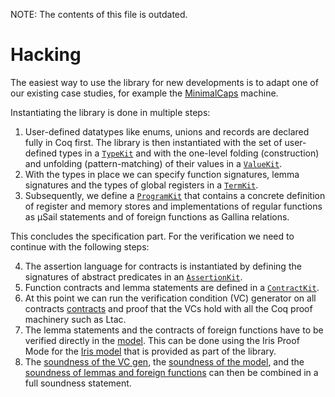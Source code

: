 NOTE: The contents of this file is outdated.

Hacking
=======

The easiest way to use the library for new developments is to adapt one of our
existing case studies, for example the
[MinimalCaps](https://github.com/katamaran-project/minimalcaps) machine.

Instantiating the library is done in multiple steps:

1. User-defined datatypes like enums, unions and records are declared fully in
Coq first. The library is then instantiated with the set of user-defined
types in a [`TypeKit`](https://github.com/katamaran-project/minimalcaps/blob/main/theories/Types.v)
and with the one-level folding (construction) and unfolding (pattern-matching) of their
values in a [`ValueKit`](https://github.com/katamaran-project/minimalcaps/blob/main/theories/Values.v).
2. With the types in place we can specify function signatures, lemma signatures
and the types of global registers in a [`TermKit`](https://github.com/katamaran-project/minimalcaps/blob/main/theories/Machine.v).
3. Subsequently, we define a [`ProgramKit`](https://github.com/katamaran-project/minimalcaps/blob/main/theories/Machine.v)
that contains a concrete definition of register and memory stores and
implementations of regular functions as μSail statements and of foreign
functions as Gallina relations.

This concludes the specification part. For the verification we need to continue
with the following steps:

4. The assertion language for contracts is instantiated by defining the signatures
of abstract predicates in an [`AssertionKit`](https://github.com/katamaran-project/minimalcaps/blob/main/theories/Contracts.v).
5. Function contracts and lemma statements are defined in a [`ContractKit`](https://github.com/katamaran-project/minimalcaps/blob/main/theories/Contracts.v).
6. At this point we can run the verification condition (VC) generator on all contracts
   [contracts](https://github.com/katamaran-project/minimalcaps/blob/main/theories/Contracts.v)
   and proof that the VCs hold with all the Coq proof machinery such as Ltac.
7. The lemma statements and the contracts of foreign functions have to be verified directly in the [model](https://github.com/katamaran-project/minimalcaps/blob/main/theories/Model.v). This can be done using the Iris Proof Mode for the [Iris model](https://github.com/katamaran-project/katamaran/blob/main/theories/Iris/Model.v) that is provided as part of the library.
8. The [soundness of the VC gen](https://github.com/katamaran-project/katamaran/blob/main/theories/Symbolic/Sound.v), the [soundness of the model](https://github.com/katamaran-project/katamaran/blob/main/theories/Iris/Model.v), and the [soundness of lemmas and foreign functions](https://github.com/katamaran-project/minimalcaps/blob/main/theories/Model.v) can then be combined in a full soundness statement.
